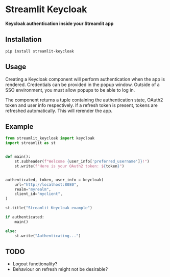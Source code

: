 # Streamlit Keycloak
**Keycloak authentication inside your Streamlit app**

## Installation
`pip install streamlit-keycloak`

## Usage
Creating a Keycloak component will perform authentication when the app is rendered.
Credentials can be provided in the popup window. Outside of a SSO environment, you must allow popups to be able to log in.

The component returns a tuple containing the authentication state, OAuth2 token and user info respectively. If a refresh token is present, tokens are refreshed automatically. This will rerender the app.

## Example
```python
from streamlit_keycloak import keycloak
import streamlit as st


def main():
    st.subheader(f"Welcome {user_info['preferred_username']}!")
    st.write(f"Here is your OAuth2 token: ${token}")


authenticated, token, user_info = keycloak(
    url="http://localhost:8080",
    realm="myrealm",
    client_id="myclient",
)

st.title("Streamlit Keycloak example")

if authenticated:
    main()

else:
    st.write("Authenticating...")
```

## TODO
- Logout functionality?
- Behaviour on refresh might not be desirable?